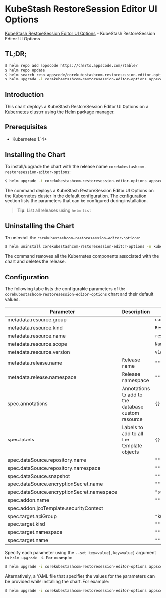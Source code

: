 # KubeStash RestoreSession Editor UI Options

[KubeStash RestoreSession Editor UI Options](https://byte.builders) - KubeStash RestoreSession Editor UI Options

## TL;DR;

```bash
$ helm repo add appscode https://charts.appscode.com/stable/
$ helm repo update
$ helm search repo appscode/corekubestashcom-restoresession-editor-options --version=v0.22.0
$ helm upgrade -i corekubestashcom-restoresession-editor-options appscode/corekubestashcom-restoresession-editor-options -n kube-system --create-namespace --version=v0.22.0
```

## Introduction

This chart deploys a KubeStash RestoreSession Editor UI Options on a [Kubernetes](http://kubernetes.io) cluster using the [Helm](https://helm.sh) package manager.

## Prerequisites

- Kubernetes 1.14+

## Installing the Chart

To install/upgrade the chart with the release name `corekubestashcom-restoresession-editor-options`:

```bash
$ helm upgrade -i corekubestashcom-restoresession-editor-options appscode/corekubestashcom-restoresession-editor-options -n kube-system --create-namespace --version=v0.22.0
```

The command deploys a KubeStash RestoreSession Editor UI Options on the Kubernetes cluster in the default configuration. The [configuration](#configuration) section lists the parameters that can be configured during installation.

> **Tip**: List all releases using `helm list`

## Uninstalling the Chart

To uninstall the `corekubestashcom-restoresession-editor-options`:

```bash
$ helm uninstall corekubestashcom-restoresession-editor-options -n kube-system
```

The command removes all the Kubernetes components associated with the chart and deletes the release.

## Configuration

The following table lists the configurable parameters of the `corekubestashcom-restoresession-editor-options` chart and their default values.

|                 Parameter                  |                    Description                     |             Default             |
|--------------------------------------------|----------------------------------------------------|---------------------------------|
| metadata.resource.group                    |                                                    | <code>core.kubestash.com</code> |
| metadata.resource.kind                     |                                                    | <code>RestoreSession</code>     |
| metadata.resource.name                     |                                                    | <code>restoresessions</code>    |
| metadata.resource.scope                    |                                                    | <code>Namespaced</code>         |
| metadata.resource.version                  |                                                    | <code>v1alpha1</code>           |
| metadata.release.name                      | Release name                                       | <code>""</code>                 |
| metadata.release.namespace                 | Release namespace                                  | <code>""</code>                 |
| spec.annotations                           | Annotations to add to the database custom resource | <code>{}</code>                 |
| spec.labels                                | Labels to add to all the template objects          | <code>{}</code>                 |
| spec.dataSource.repository.name            |                                                    | <code>""</code>                 |
| spec.dataSource.repository.namespace       |                                                    | <code>""</code>                 |
| spec.dataSource.snapshot                   |                                                    | <code>""</code>                 |
| spec.dataSource.encryptionSecret.name      |                                                    | <code>""</code>                 |
| spec.dataSource.encryptionSecret.namespace |                                                    | <code>"stash"</code>            |
| spec.addon.name                            |                                                    | <code>""</code>                 |
| spec.addon.jobTemplate.securityContext     |                                                    | <code></code>                   |
| spec.target.apiGroup                       |                                                    | <code>"kubedb.com"</code>       |
| spec.target.kind                           |                                                    | <code>""</code>                 |
| spec.target.namespace                      |                                                    | <code>""</code>                 |
| spec.target.name                           |                                                    | <code>""</code>                 |


Specify each parameter using the `--set key=value[,key=value]` argument to `helm upgrade -i`. For example:

```bash
$ helm upgrade -i corekubestashcom-restoresession-editor-options appscode/corekubestashcom-restoresession-editor-options -n kube-system --create-namespace --version=v0.22.0 --set metadata.resource.group=core.kubestash.com
```

Alternatively, a YAML file that specifies the values for the parameters can be provided while
installing the chart. For example:

```bash
$ helm upgrade -i corekubestashcom-restoresession-editor-options appscode/corekubestashcom-restoresession-editor-options -n kube-system --create-namespace --version=v0.22.0 --values values.yaml
```
